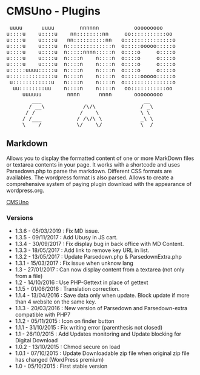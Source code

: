 CMSUno - Plugins
================

<pre>
 uuuu      uuuu        nnnnnn           ooooooooo
u::::u    u::::u    nn::::::::nn     oo:::::::::::oo
u::::u    u::::u   nn::::::::::nn   o:::::::::::::::o
u::::u    u::::u  n::::::::::::::n  o:::::ooooo:::::o
u::::u    u::::u  n:::::nnnn:::::n  o::::o     o::::o
u::::u    u::::u  n::::n    n::::n  o::::o     o::::o
u::::u    u::::u  n::::n    n::::n  o::::o     o::::o
u:::::uuuu:::::u  n::::n    n::::n  o::::o     o::::o
u::::::::::::::u  n::::n    n::::n  o:::::ooooo:::::o
 u::::::::::::u   n::::n    n::::n  o:::::::::::::::o
  uu::::::::uu    n::::n    n::::n   oo:::::::::::oo
     uuuuuu        nnnn      nnnn       ooooooooo
        ___                                __
       / __\            /\/\              / _\
      / /              /    \             \ \
     / /___           / /\/\ \            _\ \
     \____/           \/    \/            \__/
</pre>

## Markdown ##

Allows you to display the formatted content of one or more MarkDown files or textarea contents in your page.
It works with a shortcode and uses Parsedown.php to parse the markdown.
Different CSS formats are availables.
The wordpress format is also parsed.
Allows to create a comprehensive system of paying plugin download with the appearance of wordpress.org.

[CMSUno](https://github.com/boiteasite/cmsuno)

### Versions ###

* 1.3.6 - 05/03/2019 : Fix MD issue.
* 1.3.5 - 09/11/2017 : Add Ubusy in JS cart.
* 1.3.4 - 30/09/2017 : Fix display bug in back office with MD Content.
* 1.3.3 - 18/05/2017 : Add link to remove key URL in list.
* 1.3.2 - 13/05/2017 : Update Parsedown.php & ParsedownExtra.php
* 1.3.1 - 15/03/2017 : Fix issue when unknow lang
* 1.3 - 27/01/2017 : Can now display content from a textarea (not only from a file)
* 1.2 - 14/10/2016 : Use PHP-Gettext in place of gettext
* 1.1.5 - 01/06/2016 : Translation correction.
* 1.1.4 - 13/04/2016 : Save data only when update. Block update if more than 4 website on the same key.
* 1.1.3 - 20/03/2016 : New version of Parsedown and Parsedown-extra compatible with PHP7
* 1.1.2 - 05/11/2015 : Icon on finder button
* 1.1.1 - 31/10/2015 : Fix writing error (parenthesis not closed)
* 1.1 - 26/10/2015 : Add Updates monitoring and Update blocking for Digital Download
* 1.0.2 - 13/10/2015 : Chmod secure on load
* 1.0.1 - 07/10/2015 : Update Downloadable zip file when original zip file has changed (WordPress premium)
* 1.0 - 05/10/2015 : First stable version